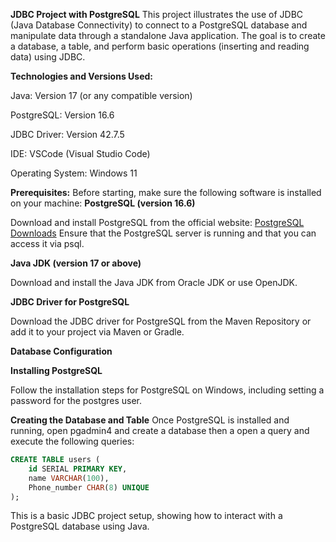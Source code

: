 **JDBC Project with PostgreSQL**
This project illustrates the use of JDBC (Java Database Connectivity) to connect to a PostgreSQL database and manipulate data through a standalone Java application. The goal is to create a database, a table, and perform basic operations (inserting and reading data) using JDBC.

**Technologies and Versions Used:**

Java: Version 17 (or any compatible version)

PostgreSQL: Version 16.6

JDBC Driver: Version 42.7.5

IDE: VSCode (Visual Studio Code)

Operating System: Windows 11



**Prerequisites:**
Before starting, make sure the following software is installed on your machine:
**PostgreSQL (version 16.6)**


Download and install PostgreSQL from the official website: [PostgreSQL Downloads](https://www.postgresql.org/download/)
Ensure that the PostgreSQL server is running and that you can access it via psql.

**Java JDK (version 17 or above)**

Download and install the Java JDK from Oracle JDK or use OpenJDK.


**JDBC Driver for PostgreSQL**

Download the JDBC driver for PostgreSQL from the Maven Repository or add it to your project via Maven or Gradle.


**Database Configuration**

**Installing PostgreSQL**

Follow the installation steps for PostgreSQL on Windows, including setting a password for the postgres user.

**Creating the Database and Table**
Once PostgreSQL is installed and running, open pgadmin4 and create a database then a open a query and execute the following queries:
```sql
CREATE TABLE users (
    id SERIAL PRIMARY KEY,
    name VARCHAR(100),
    Phone_number CHAR(8) UNIQUE
);
```
This is a basic JDBC project setup, showing how to interact with a PostgreSQL database using Java. 
